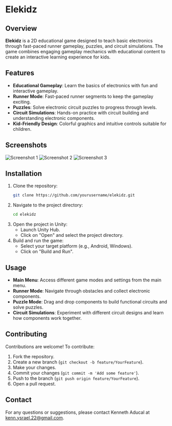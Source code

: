 # Elekidz

## Overview
**Elekidz** is a 2D educational game designed to teach basic electronics through fast-paced runner gameplay, puzzles, and circuit simulations. The game combines engaging gameplay mechanics with educational content to create an interactive learning experience for kids.

## Features
- **Educational Gameplay**: Learn the basics of electronics with fun and interactive gameplay.
- **Runner Mode**: Fast-paced runner segments to keep the gameplay exciting.
- **Puzzles**: Solve electronic circuit puzzles to progress through levels.
- **Circuit Simulations**: Hands-on practice with circuit building and understanding electronic components.
- **Kid-Friendly Design**: Colorful graphics and intuitive controls suitable for children.

## Screenshots
![Screenshot 1]([link_to_screenshot1](https://img.itch.zone/aW1hZ2UvMjc3MzE3OC8xNjU0NjUyMy5wbmc=/original/6DRkdw.png))
![Screenshot 2]([link_to_screenshot2](https://img.itch.zone/aW1hZ2UvMjc3MzE3OC8xNjU0NjUyNS5wbmc=/original/43MJie.png))
![Screenshot 3]([link_to_screenshot3](https://img.itch.zone/aW1hZ2UvMjc3MzE3OC8xNjU0NjUyNy5wbmc=/original/leCejP.png))

## Installation
1. Clone the repository:
    ```bash
    git clone https://github.com/yourusername/elekidz.git
    ```
2. Navigate to the project directory:
    ```bash
    cd elekidz
    ```
3. Open the project in Unity:
    - Launch Unity Hub.
    - Click on "Open" and select the project directory.
4. Build and run the game:
    - Select your target platform (e.g., Android, Windows).
    - Click on "Build and Run".

## Usage
- **Main Menu**: Access different game modes and settings from the main menu.
- **Runner Mode**: Navigate through obstacles and collect electronic components.
- **Puzzle Mode**: Drag and drop components to build functional circuits and solve puzzles.
- **Circuit Simulations**: Experiment with different circuit designs and learn how components work together.

## Contributing
Contributions are welcome! To contribute:
1. Fork the repository.
2. Create a new branch (`git checkout -b feature/YourFeature`).
3. Make your changes.
4. Commit your changes (`git commit -m 'Add some feature'`).
5. Push to the branch (`git push origin feature/YourFeature`).
6. Open a pull request.

## Contact
For any questions or suggestions, please contact Kenneth Aducal at kenn.ysrael.22@gmail.com.
